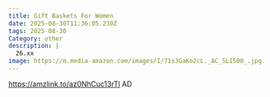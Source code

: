 ```yaml
---
title: Gift Baskets For Women
date: 2025-08-30T11:36:05.230Z
tags: 2025-08-30
Category: other
description: |
  26.xx
image: https://m.media-amazon.com/images/I/71s3GaKo2cL._AC_SL1500_.jpg
---
```

https://amzlink.to/az0NhCuc13rTl
AD